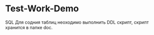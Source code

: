 # Test-Work-Demo
SQL
Для содния таблиц неоходимо выполнить DDL скрипт, скрипт хранится в папке doc.
